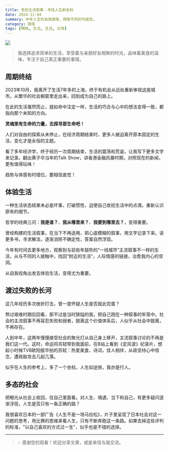 ```yaml
---
title: 告别主流叙事：寻找人生新坐标
date: 2024-11-04
summary: 中年人生的自我救赎，探索不同的可能性。
category: 随笔
tags: [稀缺, 生活, 生活, 日常]
---
```


![](https://blog-1259751088.cos.ap-shanghai.myqcloud.com/20250104173015759.png?imageSlim)

> 我选择追求简单的生活，享受着与亲朋好友相聚的时光，品味着美食的滋味，专注于自己真正重要的事情。

## 周期终结

2023年10月，我离开了生活7年多的上海，终于有机会从远处重新审视这座城市。从繁华的社会橱窗里走出来，回到成为自己的路上。

在此的生活戛然而止，就如命中注定一样，生活的巧合与心中的想法变得一致，都指向那个未知的方向。

**灵魂里有生命的力量，去探寻那生命吧！**

人们对自由的探索从未停止，在经济周期结束时，更多人被迫离开原本固定的生活，变化才是永恒的主题。

看了多年经济学，终于经历一次周期结束，生活的震荡和荒诞，让我写下更多文字来记录。翻出黄子华当年的Talk Show，讲香港金融风暴时期，对照现在的新闻，更有值得玩味！

趋势与体感有时错位，要相信直觉！

## 体验生活

一种生活状态结束未必是坏事，打破惯性，迫使自己收拾生活中的点滴，重新认识原有的细节。

哲学的经典三问：**我是谁？**、**我从哪里来？**、**我要到哪里去？**，变得重要。

曾经构建的生活叙事，在当下不再适用，把心底模糊的叙事，用文字记录下来。读更多书，寻求解法，逐渐消除不确定性，答案自然浮现。

今年有时间去更多地方，观察到与前些年鼓吹的“一线城市”主流叙事不一样的生活，从与不同的人接触中，找回“附近的生活”，人际情感的链接，治愈我内心的空洞。

从自我视角出发去体验生活，变得尤为重要。

## 渡过失败的长河

这几年经历多次挫折打击，曾一度怀疑人生是否就此完蛋？

熬过艰难时期后回看，那不过是当时狭隘的我，把自己困在一种叙事的牢笼中。社会的主流叙事不再容忍失败和弱者，脱离这个价值体系后，人似乎从社会中脱离，不再存在。

人到中年，这两年慢慢接受社会的聚光灯从自己身上移开，主流叙事讨论的不再是我们这一代。这时，命运将苏轼带到我面前，在B站上看到《定风波》纪录片，想起小时候TVB欧阳振华拍的苏轼：热爱美食、诗词，佳人相伴，从政坚持心中信念，遭政敌攻击几起几落。

似乎在人生的参考上，多了一个坐标。人生如逆旅，我亦是行人。

## 多态的社会

把眼光从社会上收回，往自己里面看。对人生、境遇、当下和自己，有更多疑问逐渐浮现，人生是否只有一条正确的路？

我很喜欢日本的一部广告《人生不是一场马拉松》，片子里呈现了日本社会对这一问题的思考，用比赛的思维来看人生，只有不断奔跑这一条路。如果去掉这些评判的标准，"以自己喜欢的方式过一生"，似乎也是不错的选择。

---

> 💡 感谢您的观看！欢迎分享文章，或是来信与我交流。